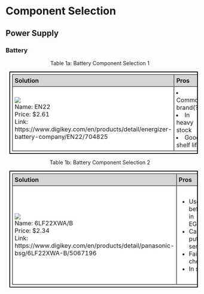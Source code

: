 <style>
table, th, td {
  border: 2px solid black;
  border-collapse: collapse;
  margin: 10px;
  padding: 5px;
}
th, td {
  border-color: #666666;
  background-color: #FFFFFF;
  text-align: left;
}
th {
  background-color: #D5D5D5;
}
</style>

# Component Selection

## Power Supply

### Battery

<p align="center"> Table 1a: Battery Component Selection 1 </p>

<table>
  <tr>
    <th>
	    <b>Solution</b>
    </th>
    <th>
	    <b>Pros</b>
    </th>
    <th>
	    <b>Cons</b>
    </th>
  </tr>
  <tr>
    <td> 
      <img src = "https://github.com/Team207-S2024/team207-s2024/assets/156377035/7ad08af1-8cb1-4037-a20c-35aa7d08064c" /> <br>
	Name: EN22  <br>
	Price: $2.61  <br>
	Link: https://www.digikey.com/en/products/detail/energizer-battery-company/EN22/704825  <br>
    </td>
    <td>
    		<li> Common brand(?) </li>
		<li> In heavy stock </li>
		<li> Good shelf life  </li>
    </td>
    <td>
    		<li> Not used before </li>
    </td>
  </tr>
</table>

<p align="center">  Table 1b: Battery Component Selection 2 </p>

<table>
  <tr>
    <th>
	    <b>Solution</b>
    </th>
    <th>
	    <b>Pros</b>
    </th>
    <th>
	    <b>Cons</b>
    </th>
  </tr>
  <tr>
    <td> 
      <img src = "https://github.com/Team207-S2024/team207-s2024/assets/156377035/1b56bf59-16bc-44e0-964f-426e8c069229" /> <br>
	Name: 6LF22XWA/B  <br>
	Price: $2.34  <br>
	Link: https://www.digikey.com/en/products/detail/panasonic-bsg/6LF22XWA-B/5067196  <br>
    </td>
    <td>
	<ul>
		<li>Used before in EGR304
		<li>Can be put into series
		<li>Fairly cheap
		<li>In stock
	</ul>
    </td>
    <td>
	 <ul>
		<li>Had a few issues using it previously
		<li>May not be enough/be too much voltage
		<li>Not a great datasheet
		<li>Not rechargeable
    	</ul>
    </td>
  </tr>
</table>

